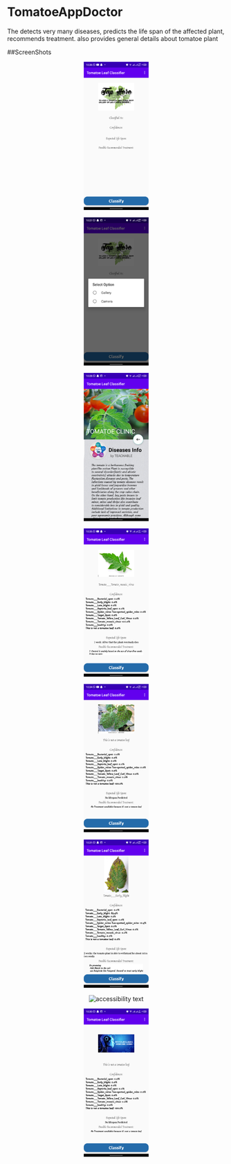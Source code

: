 # TomatoeAppDoctor
The detects very many diseases, predicts the life span of the affected plant, recommends treatment. also provides general details about tomatoe plant

##ScreenShots

 <p align="center">
 
  <img src="https://github.com/AbleDanielOfungi/TomatoeAppDoctor/blob/main/home.png" width="150" alt="accessibility text">

<p align="center">
 
  <img src="https://github.com/AbleDanielOfungi/TomatoeAppDoctor/blob/main/options.png" width="150" alt="accessibility text">


  <p align="center">
 
  <img src="https://github.com/AbleDanielOfungi/TomatoeAppDoctor/blob/main/clinic.png" width="150" alt="accessibility text">

 <p align="center">
 
  <img src="https://github.com/AbleDanielOfungi/TomatoeAppDoctor/blob/main/prediction1.png" width="150" alt="accessibility text">

<p align="center">
 
  <img src="https://github.com/AbleDanielOfungi/TomatoeAppDoctor/blob/main/prediction2.png" width="150" alt="accessibility text">

<p align="center">
 
  <img src="https://github.com/AbleDanielOfungi/TomatoeAppDoctor/blob/main/prediction3.png" width="150" alt="accessibility text">

  <p align="center">
 
  <img src="https://github.com/AbleDanielOfungi/TomatoeAppDoctor/blob/main/prediction4.png" width="150" alt="accessibility text">

  <p align="center">
 
  <img src="https://github.com/AbleDanielOfungi/TomatoeAppDoctor/blob/main/prediction5.png" width="150" alt="accessibility text">



